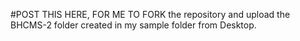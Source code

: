 #POST THIS HERE, FOR ME TO FORK  the repository and upload the BHCMS-2 folder created in my sample folder from Desktop.

